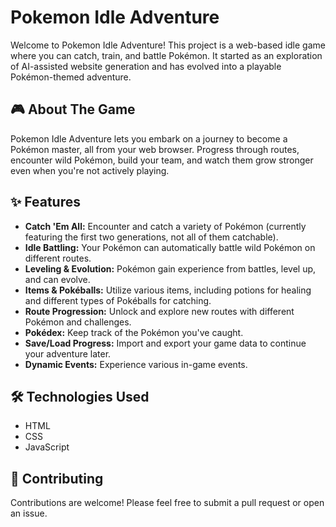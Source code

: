 # Pokemon Idle Adventure

Welcome to Pokemon Idle Adventure! This project is a web-based idle game where you can catch, train, and battle Pokémon. It started as an exploration of AI-assisted website generation and has evolved into a playable Pokémon-themed adventure.

## 🎮 About The Game

Pokemon Idle Adventure lets you embark on a journey to become a Pokémon master, all from your web browser. Progress through routes, encounter wild Pokémon, build your team, and watch them grow stronger even when you're not actively playing.

## ✨ Features

*   **Catch 'Em All:** Encounter and catch a variety of Pokémon (currently featuring the first two generations, not all of them catchable).
*   **Idle Battling:** Your Pokémon can automatically battle wild Pokémon on different routes.
*   **Leveling & Evolution:** Pokémon gain experience from battles, level up, and can evolve.
*   **Items & Pokéballs:** Utilize various items, including potions for healing and different types of Pokéballs for catching.
*   **Route Progression:** Unlock and explore new routes with different Pokémon and challenges.
*   **Pokédex:** Keep track of the Pokémon you've caught.
*   **Save/Load Progress:** Import and export your game data to continue your adventure later.
*   **Dynamic Events:** Experience various in-game events.

## 🛠️ Technologies Used

*   HTML
*   CSS
*   JavaScript

## 🤝 Contributing

Contributions are welcome! Please feel free to submit a pull request or open an issue.

